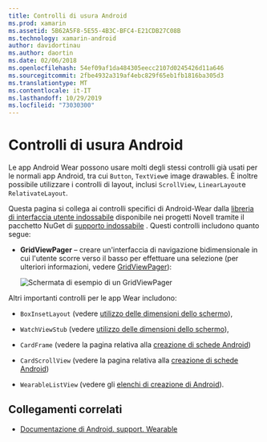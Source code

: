 ```yaml
---
title: Controlli di usura Android
ms.prod: xamarin
ms.assetid: 5B62A5F8-5E55-4B3C-BFC4-E21CDB27C08B
ms.technology: xamarin-android
author: davidortinau
ms.author: daortin
ms.date: 02/06/2018
ms.openlocfilehash: 54ef09af1da484305eecc2107d0245426d11a646
ms.sourcegitcommit: 2fbe4932a319af4ebc829f65eb1fb1816ba305d3
ms.translationtype: MT
ms.contentlocale: it-IT
ms.lasthandoff: 10/29/2019
ms.locfileid: "73030300"
---
```

# <a name="android-wear-controls"></a>Controlli di usura Android

Le app Android Wear possono usare molti degli stessi controlli già usati per le normali app Android, tra cui `Button`, `TextView`e image drawables. È inoltre possibile utilizzare i controlli di layout, inclusi `ScrollView`, `LinearLayout`e `RelativateLayout`.

Questa pagina si collega ai controlli specifici di Android-Wear dalla [libreria di interfaccia utente indossabile](https://developer.android.com/training/wearables/apps/layouts.html#UiLibrary) disponibile nei progetti Novell tramite il pacchetto NuGet di [supporto indossabile](https://www.nuget.org/packages/Xamarin.Android.Wear/) . Questi controlli includono quanto segue:

- **GridViewPager** &ndash; creare un'interfaccia di navigazione bidimensionale in cui l'utente scorre verso il basso per effettuare una selezione (per ulteriori informazioni, vedere [GridViewPager](~/android/wear/user-interface/controls/gridviewpager.md)):

    ![Schermata di esempio di un GridViewPager](images/gridviewpager.png)

Altri importanti controlli per le app Wear includono:

- `BoxInsetLayout` (vedere [utilizzo delle dimensioni dello schermo](~/android/wear/screen-sizes.md)),

- `WatchViewStub` (vedere [utilizzo delle dimensioni dello schermo](~/android/wear/screen-sizes.md)),

- `CardFrame` (vedere la pagina relativa alla [creazione di schede Android](https://developer.android.com/training/wearables/ui/cards.html))

- `CardScrollView` (vedere la pagina relativa alla [creazione di schede Android](https://developer.android.com/training/wearables/ui/cards.html))

- `WearableListView` (vedere gli [elenchi di creazione di Android](https://developer.android.com/training/wearables/ui/lists.html)).

## <a name="related-links"></a>Collegamenti correlati

- [Documentazione di Android. support. Wearable](https://developer.android.com/reference/android/support/wearable/view/package-summary.html)
